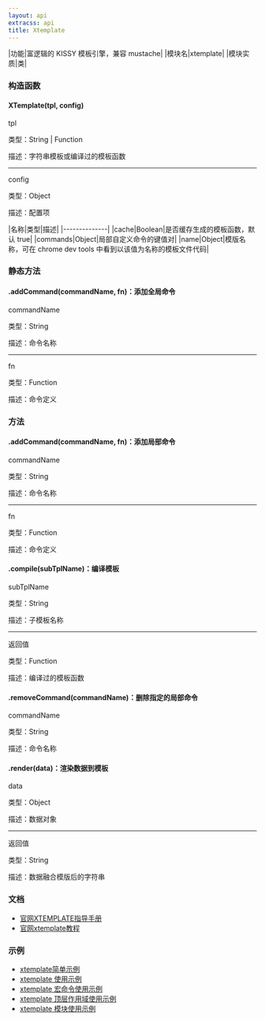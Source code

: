 ```yaml
---
layout: api
extracss: api
title: Xtemplate
---
```


|功能|富逻辑的 KISSY 模板引擎，兼容 mustache|
|模块名|xtemplate|
|模块实质|类|

### 构造函数

<div class="function" markdown="1">

#### XTemplate(tpl, config)

<div class="detail" markdown="1">

tpl

类型：String \| Function

描述：字符串模板或编译过的模板函数

------------------------------

config

类型：Object

描述：配置项

|名称|类型|描述|
|--------------|
|cache|Boolean|是否缓存生成的模板函数，默认 true|
|commands|Object|局部自定义命令的键值对|
|name|Object|模版名称，可在 chrome dev tools 中看到以该值为名称的模板文件代码|

</div>

</div>

### 静态方法

<div class="function" markdown="1">

#### .addCommand(commandName, fn)：添加全局命令

<div class="detail" markdown="1">

commandName

类型：String

描述：命令名称

------------------------------

fn

类型：Function

描述：命令定义

</div>

</div>

### 方法

<div class="function" markdown="1">

#### .addCommand(commandName, fn)：添加局部命令

<div class="detail" markdown="1">

commandName

类型：String

描述：命令名称

------------------------------

fn

类型：Function

描述：命令定义

</div>

</div>

<div class="function" markdown="1">

#### .compile(subTplName)：编译模板

<div class="detail" markdown="1">

subTplName

类型：String

描述：子模板名称

------------------------------

返回值

类型：Function

描述：编译过的模板函数

</div>

</div>

<div class="function" markdown="1">

#### .removeCommand(commandName)：删除指定的局部命令

<div class="detail" markdown="1">

commandName

类型：String

描述：命令名称

</div>

</div>

<div class="function" markdown="1">

#### .render(data)：渲染数据到模板

<div class="detail" markdown="1">

data

类型：Object

描述：数据对象

------------------------------

返回值

类型：String

描述：数据融合模版后的字符串

</div>

</div>

### 文档

- [官网XTEMPLATE指导手册](http://docs.kissyui.com/1.4/docs/html/guideline/xtemplate.html)
- [官网xtemplate教程](http://docs.kissyui.com/1.4/docs/html/tutorials/kissy/xtemplate/index.html)

### 示例

- [xtemplate简单示例](http://surunzi.github.io/KissyLearning/example/xtemplate/)
- [xtemplate 使用示例](http://docs.kissyui.com/1.4/docs/html/demo/xtemplate/base.html)
- [xtemplate 宏命令使用示例](http://docs.kissyui.com/1.4/docs/html/demo/xtemplate/macro.html)
- [xtemplate 顶层作用域使用示例](http://docs.kissyui.com/1.4/docs/html/demo/xtemplate/rootContext.html)
- [xtemplate 模块使用示例](http://docs.kissyui.com/1.4/docs/html/demo/xtemplate/module.html)